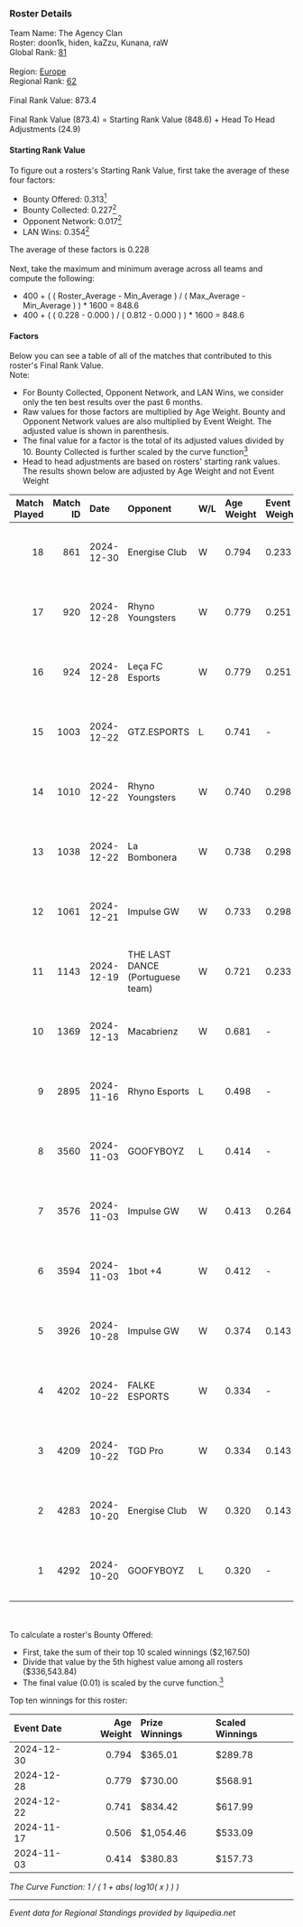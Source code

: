 ### Roster Details<br />
Team Name: The Agency Clan<br />
Roster: doon1k, hiden, kaZzu, Kunana, raW<br />
Global Rank: [81](../../standings_global_2025_03_01.md)<br />
<br />
Region: [Europe]( ../../standings_europe_2025_03_01.md)<br />
Regional Rank: [62]( ../../standings_europe_2025_03_01.md)<br />
<br />
Final Rank Value:  873.4<br />
<br />
Final Rank Value (873.4) = Starting Rank Value (848.6) + Head To Head Adjustments (24.9)<br />

#### Starting Rank Value<br />
To figure out a rosters's Starting Rank Value, first take the average of these four factors:<br />
- Bounty Offered: 0.313[<sup>1</sup>](#table2)
- Bounty Collected: 0.227[<sup>2</sup>](#table1)
- Opponent Network: 0.017[<sup>2</sup>](#table1)
- LAN Wins: 0.354[<sup>2</sup>](#table1)

The average of these factors is 0.228<br />
<br />
Next, take the maximum and minimum average across all teams and compute the following:<br />
- 400 + ( ( Roster_Average - Min_Average ) / ( Max_Average - Min_Average ) ) * 1600 = 848.6
- 400 + ( ( 0.228 - 0.000 ) / ( 0.812 - 0.000 ) ) * 1600 = 848.6


#### Factors<br />
Below you can see a table of all of the matches that contributed to this roster's Final Rank Value.<br />
Note:<br />

- For Bounty Collected, Opponent Network, and LAN Wins, we consider only the ten best results over the past 6 months.
- Raw values for those factors are multiplied by Age Weight. Bounty and Opponent Network values are also multiplied by Event Weight. The adjusted value is shown in parenthesis.
- The final value for a factor is the total of its adjusted values divided by 10. Bounty Collected is further scaled by the curve function[<sup>3</sup>](#curveFunction)
- Head to head adjustments are based on rosters' starting rank values. The results shown below are adjusted by Age Weight and not Event Weight
<span id="table1"></span><br />


| Match Played | Match ID | Date       | Opponent                         | W/L | Age Weight | Event Weight | Bounty Collected | Opponent Network | LAN Wins  | H2H Adj. | Roster                               |
| -: | -: | :- | :- | :- | :- | :- | :- | :- | :- | -: | :- |
|           18 |      861 | 2024-12-30 | Energise Club                    | W   | 0.794      | 0.233        | 0.000 (0.000)    | 0.071 (0.013)    | 0 (0.000) |     3.01 | doon1k, hiden, kaZzu, Kunana, raW    |
|           17 |      920 | 2024-12-28 | Rhyno Youngsters                 | W   | 0.779      | 0.251        | 0.003 (0.001)    | 0.133 (0.026)    | 0 (0.000) |     8.06 | doon1k, Hiden, kazzu, Kunana, raW    |
|           16 |      924 | 2024-12-28 | Leça FC Esports                  | W   | 0.779      | 0.251        | 0.000 (0.000)    | -                | 0 (0.000) |     1.72 | doon1k, Hiden, kazzu, Kunana, raW    |
|           15 |     1003 | 2024-12-22 | GTZ.ESPORTS                      | L   | 0.741      | -            | -                | -                | -         |    -4.68 | doon1k, Hiden, kazzu, Kunana, raW    |
|           14 |     1010 | 2024-12-22 | Rhyno Youngsters                 | W   | 0.740      | 0.298        | 0.003 (0.001)    | 0.133 (0.029)    | 1 (0.740) |     7.65 | doon1k, Hiden, kazzu, Kunana, raW    |
|           13 |     1038 | 2024-12-22 | La Bombonera                     | W   | 0.738      | 0.298        | 0.000 (0.000)    | 0.038 (0.008)    | 1 (0.738) |     5.11 | doon1k, Hiden, kazzu, Kunana, raW    |
|           12 |     1061 | 2024-12-21 | Impulse GW                       | W   | 0.733      | 0.298        | 0.006 (0.001)    | 0.189 (0.041)    | 1 (0.733) |     7.20 | doon1k, Hiden, kazzu, Kunana, raW    |
|           11 |     1143 | 2024-12-19 | THE LAST DANCE (Portuguese team) | W   | 0.721      | 0.233        | 0.000 (0.000)    | 0.073 (0.012)    | 0 (0.000) |     5.21 | doon1k, hiden, kaZzu, Kunana, raW    |
|           10 |     1369 | 2024-12-13 | Macabrienz                       | W   | 0.681      | -            | -                | -                | 0 (0.000) |     1.69 | doon1k, hiden, kaZzu, Kunana, raW    |
|            9 |     2895 | 2024-11-16 | Rhyno Esports                    | L   | 0.498      | -            | -                | -                | -         |    -7.81 | Hiden, kaZzu, Kunana, raW, Werzaide  |
|            8 |     3560 | 2024-11-03 | GOOFYBOYZ                        | L   | 0.414      | -            | -                | -                | -         |    -8.09 | doon1k, Hiden, kazzu, Kunana, raW    |
|            7 |     3576 | 2024-11-03 | Impulse GW                       | W   | 0.413      | 0.264        | 0.006 (0.001)    | 0.189 (0.021)    | 1 (0.413) |     4.26 | doon1k, Hiden, kazzu, Kunana, raW    |
|            6 |     3594 | 2024-11-03 | 1bot +4                          | W   | 0.412      | -            | -                | -                | 1 (0.412) |     0.97 | doon1k, Hiden, kazzu, Kunana, raW    |
|            5 |     3926 | 2024-10-28 | Impulse GW                       | W   | 0.374      | 0.143        | 0.006 (0.000)    | 0.189 (0.010)    | -         |     4.05 | doon1k, kaZzu, Kunana, raW, Werzaide |
|            4 |     4202 | 2024-10-22 | FALKE ESPORTS                    | W   | 0.334      | -            | -                | -                | -         |     0.83 | doon1k, kaZzu, Kunana, raW, Werzaide |
|            3 |     4209 | 2024-10-22 | TGD Pro                          | W   | 0.334      | 0.143        | -                | 0.051 (0.002)    | -         |     0.81 | doon1k, kaZzu, Kunana, raW, Werzaide |
|            2 |     4283 | 2024-10-20 | Energise Club                    | W   | 0.320      | 0.143        | 0.000 (0.000)    | 0.071 (0.003)    | -         |     1.33 | doon1k, kaZzu, Kunana, raW, Werzaide |
|            1 |     4292 | 2024-10-20 | GOOFYBOYZ                        | L   | 0.320      | -            | -                | -                | -         |    -6.48 | doon1k, kaZzu, Kunana, raW, Werzaide |

<br />
<span id="table2"></span><br />
To calculate a roster's Bounty Offered:<br />

- First, take the sum of their top 10 scaled winnings ($2,167.50)
- Divide that value by the 5th highest value among all rosters ($336,543.84)
- The final value (0.01) is scaled by the curve function.[<sup>3</sup>](#curveFunction)

Top ten winnings for this roster:<br />

| Event Date | Age Weight | Prize Winnings | Scaled Winnings |
| :- | -: | :- | :- |
| 2024-12-30 |      0.794 | $365.01        | $289.78         |
| 2024-12-28 |      0.779 | $730.00        | $568.91         |
| 2024-12-22 |      0.741 | $834.42        | $617.99         |
| 2024-11-17 |      0.506 | $1,054.46      | $533.09         |
| 2024-11-03 |      0.414 | $380.83        | $157.73         |


<span id="curveFunction"></span>_The Curve Function: 1 / ( 1 + abs( log10( x ) ) )_<br />

---
_Event data for Regional Standings provided by liquipedia.net_<br />
